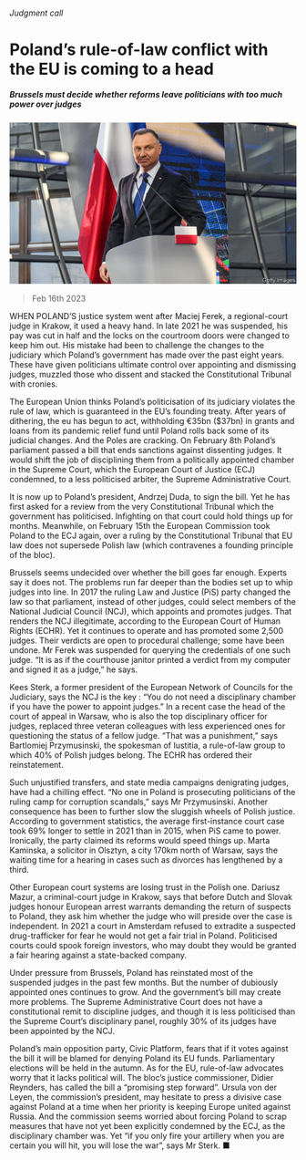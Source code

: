 ###### Judgment call

# Poland’s rule-of-law conflict with the EU is coming to a head 

##### Brussels must decide whether reforms leave politicians with too much power over judges 

![image](images/20230218_EUP502.jpg) 

> Feb 16th 2023 

WHEN POLAND’S justice system went after Maciej Ferek, a regional-court judge in Krakow, it used a heavy hand. In late 2021 he was suspended, his pay was cut in half and the locks on the courtroom doors were changed to keep him out. His mistake had been to challenge the changes to the judiciary which Poland’s government has made over the past eight years. These have given politicians ultimate control over appointing and dismissing judges, muzzled those who dissent and stacked the Constitutional Tribunal with cronies. 

The European Union thinks Poland’s politicisation of its judiciary violates the rule of law, which is guaranteed in the EU’s founding treaty. After years of dithering, the eu has begun to act, withholding €35bn ($37bn) in grants and loans from its pandemic relief fund until Poland rolls back some of its judicial changes. And the Poles are cracking. On February 8th Poland’s parliament passed a bill that ends sanctions against dissenting judges. It would shift the job of disciplining them from a politically appointed chamber in the Supreme Court, which the European Court of Justice (ECJ) condemned, to a less politicised arbiter, the Supreme Administrative Court. 

It is now up to Poland’s president, Andrzej Duda, to sign the bill. Yet he has first asked for a review from the very Constitutional Tribunal which the government has politicised. Infighting on that court could hold things up for months. Meanwhile, on February 15th the European Commission took Poland to the ECJ again, over a ruling by the Constitutional Tribunal that EU law does not supersede Polish law (which contravenes a founding principle of the bloc). 

Brussels seems undecided over whether the bill goes far enough. Experts say it does not. The problems run far deeper than the bodies set up to whip judges into line. In 2017 the ruling Law and Justice (PiS) party changed the law so that parliament, instead of other judges, could select members of the National Judicial Council (NCJ), which appoints and promotes judges. That renders the NCJ illegitimate, according to the European Court of Human Rights (ECHR). Yet it continues to operate and has promoted some 2,500 judges. Their verdicts are open to procedural challenge; some have been undone. Mr Ferek was suspended for querying the credentials of one such judge. “It is as if the courthouse janitor printed a verdict from my computer and signed it as a judge,” he says. 

Kees Sterk, a former president of the European Network of Councils for the Judiciary, says the NCJ is the key : “You do not need a disciplinary chamber if you have the power to appoint judges.” In a recent case the head of the court of appeal in Warsaw, who is also the top disciplinary officer for judges, replaced three veteran colleagues with less experienced ones for questioning the status of a fellow judge. “That was a  punishment,” says Bartlomiej Przymusinski, the spokesman of Iustitia, a rule-of-law group to which 40% of Polish judges belong. The ECHR has ordered their reinstatement.

Such unjustified transfers, and state media campaigns denigrating judges, have had a chilling effect. “No one in Poland is prosecuting politicians of the ruling camp for corruption scandals,” says Mr Przymusinski. Another consequence has been to further slow the sluggish wheels of Polish justice. According to government statistics, the average first-instance court case took 69% longer to settle in 2021 than in 2015, when PiS came to power. Ironically, the party claimed its reforms would speed things up. Marta Kaminska, a solicitor in Olsztyn, a city 170km north of Warsaw, says the waiting time for a hearing in cases such as divorces has lengthened by a third. 

Other European court systems are losing trust in the Polish one. Dariusz Mazur, a criminal-court judge in Krakow, says that before Dutch and Slovak judges honour European arrest warrants demanding the return of suspects to Poland, they ask him whether the judge who will preside over the case is independent. In 2021 a court in Amsterdam refused to extradite a suspected drug-trafficker for fear he would not get a fair trial in Poland. Politicised courts could spook foreign investors, who may doubt they would be granted a fair hearing against a state-backed company.

Under pressure from Brussels, Poland has reinstated most of the suspended judges in the past few months. But the number of dubiously appointed ones continues to grow. And the government’s bill may create more problems. The Supreme Administrative Court does not have a constitutional remit to discipline judges, and though it is less politicised than the Supreme Court’s disciplinary panel, roughly 30% of its judges have been appointed by the NCJ.

Poland’s main opposition party, Civic Platform, fears that if it votes against the bill it will be blamed for denying Poland its EU funds. Parliamentary elections will be held in the autumn. As for the EU, rule-of-law advocates worry that it lacks political will. The bloc’s justice commissioner, Didier Reynders, has called the bill a “promising step forward”. Ursula von der Leyen, the commission’s president, may hesitate to press a divisive case against Poland at a time when her priority is keeping Europe united against Russia. And the commission seems worried about forcing Poland to scrap measures that have not yet been explicitly condemned by the ECJ, as the disciplinary chamber was. Yet “if you only fire your artillery when you are certain you will hit, you will lose the war”, says Mr Sterk. ■

